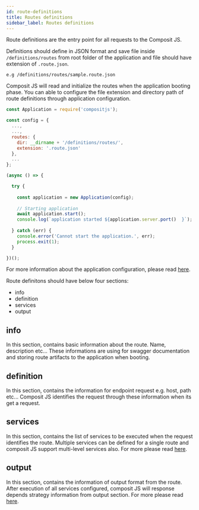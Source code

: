 ```yaml
---
id: route-definitions
title: Routes definitions
sidebar_label: Routes definitions
---
```


Route definitions are the entry point for all requests to the Composit JS. 

Definitions should define in JSON format and save file inside `/definitions/routes` from root folder of the application and file should have extension of `.route.json`. 

`e.g /definitions/routes/sample.route.json`

Composit JS will read and initialize the routes when the application booting phase. You can able to configure the file extension and directory path of route definitions through application configuration.

```js
const Application = require('compositjs');

const config = {
  ...,
  ...,
  routes: {
    dir: __dirname + '/definitions/routes/',
    extension: '.route.json'
  },
  ...
};

(async () => {

  try {
  
    const application = new Application(config);
    
    // Starting application
    await application.start();
    console.log(`application started ${application.server.port()  }`);
  
  } catch (err) {
    console.error('Cannot start the application.', err);
    process.exit(1);
  }

})();
```

For more information about the application configuration, please read [here](application.md#applicationConfiguration).

Route definitons should have below four sections:

- info
- definition
- services
- output

## info

In this section, contains basic information about the route. Name, description etc... These informations are using for swagger documentation and storing route artifacts to the application when booting.

## definition

In this section, contains the information for endpoint request e.g. host, path etc... Composit JS identifies the request through these information when its get a request.

## services

In this section, contains the list of services to be executed when the request identifies the route. Multiple services can be defined for a single route and composit JS support multi-level services also. For more please read [here](services-route-definition.md).

## output

In this section, contains the information of output format from the route. After execution of all services configured, composit JS will response depends strategy information from output section. For more please read [here](output.md).